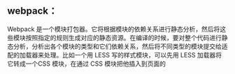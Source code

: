 ## webpack：
Webpack 是一个模块打包器。它将根据模块的依赖关系进行静态分析，然后将这些模块按照指定的规则生成对应的静态资源。在编译的时候，要对整个代码进行静态分析，分析出各个模块的类型和它们依赖关系，然后将不同类型的模块提交给适配的加载器来处理。比如一个用 LESS 写的样式模块，可以先用 LESS 加载器将它转成一个CSS 模块，在通过 CSS 模块把他插入到页面的 <style> 标签中执行。Webpack 就是在这样的需求中应运而生。
    1. webpack特点：
        1. 代码拆分：Webpack 有两种组织模块依赖的方式，同步和异步。异步依赖作为分割点，形成一个新的块。在优化了依赖树后，每一个异步区块都作为一个文件被打包。
        2. loader： Webpack 本身只能处理原生的 JavaScript 模块，但是 loader 转换器可以将各种类型的资源转换成 JavaScript 模块。这样，任何资源都可以成为 Webpack 可以处理的模块。
        3. 智能解析：Webpack 有一个智能解析器，几乎可以处理任何第三方库，无论它们的模块形式是 CommonJS、 AMD 还是普通的 JS 文件。甚至在加载依赖的时候，允许使用动态表达式 require("./templates/" + name + ".jade")。
        4. 插件系统：有一个功能丰富的插件系统。
        5. 快速运行：使用异步 I/O 和多级缓存提高运行效率，这使得 Webpack 能够以令人难以置信的速度快速增量编译。
    2. 使用
        1. Webpack 会分析入口文件，解析包含依赖关系的各个文件。这些文件（模块）都打包到 bundle.js 。Webpack 会给每个模块分配一个唯一的 id 并通过这个 id 索引和访问模块。在页面启动时，会先执行 entry.js 中的代码，其它模块会在运行 require 的时候再执行。
        ```
        webpack entry.js bundle.js
        ```
## CommonJS：
node.js遵循CommonJS规范，该规范的核心思想是允许模块通过require方法来同步加载所要依赖的其他模块，然后通过exports或module.exports来导出需要暴露的接口。CommonJS 规范是为了解决 JavaScript 的作用域问题而定义的模块形式，可以使每个模块它自身的命名空间中执行。该规范的主要内容是，模块必须通过 module.exports 导出对外的变量或接口，通过 require() 来导入其他模块的输出到当前模块作用域中。
优点：服务器端模块便于重用，简单容易使用
缺点：1. 同步的加载模块方式不适用于浏览器，同步意味着阻塞，浏览器的资源加载时异步的。2. 不能非阻塞的并行加载多个模块。

## AMD：
Asynchronous Module Definition 规范其实只有一个主要接口 define(id?, dependencies?, factory)，它要在声明模块的时候指定所有的依赖 dependencies，并且还要当做形参传到 factory 中，对于依赖的模块提前执行，依赖前置。id 是模块的名字，它是可选的参数。dependencies 指定了所要依赖的模块列表，它是一个数组，也是可选的参数，每个依赖的模块的输出将作为参数一次传入 factory 中。如果没有指定 dependencies，那么它的默认值是 ["require", "exports", "module"]。
优点：
适合在浏览器环境中异步加载模块
可以并行加载多个模块
缺点：
提高了开发成本，代码的阅读和书写比较困难，模块定义方式的语义不顺畅
不符合通用的模块化思维方式，是一种妥协的实现

## Grunt
一个专为JavaScript提供的构建工具。在项目部署上线前，通常要将源文件压缩，合并，并拷贝到bch或trunk中。
在将js模块化后，又多了一个分析，提取业务代码中所依赖模块的工作。解决这一系列繁重工作的自动化工具，称之为构建工具。在项目中使用grunt时，首先需要往项目里添加两个文件：package.json和Gruntfile.js。package.json:该文件用来为npm存放项目配置的元数据，与grunt关系最大的配置在devDependencies中。Gruntfile.js:注意G的大写，这个文件就是grunt的配置了，其中详细定义了每个任务的细节和执行任务的顺序等。

## Sea.js
简单友好的模块定义规范：Sea.js 遵循 CMD 规范，可以像 Node.js 一般书写模块代码。
自然直观的代码组织方式：依赖的自动加载、配置的简洁清晰.
提供常用插件，非常有助于开发调试和性能优化，并具有丰富的可扩展接口。


## MVC模式
    1. Model：Model代表了描述业务路逻辑，业务模型、数据操作、数据模型的一系列类的集合。这层也定义了数据修改和操作的业务规则。
    2. View：View代表了UI组件，像CSS，JQuery，html等。他只负责展示从controller接收到的数据。也就是把model转化成UI。
    3. Controller：Controll负责处理流入的请求。它通过View来接受用户的输入，之后利用Model来处理用户的数据，最后把结果返回给View。Controll就是View和Model之间的一个协调者。
Django中的MVC：
    1. M：数据存取层，有Django数据库层处理
    2. V：选择显示哪些数据，要显示以及怎样显示的部分，有视图和模板处理
    3. C: 根据用户输入委派视图的部分，有URLConf设置，对给定URL调用适当的Python函数
在Django中C 由框架自行处理。Django更关注的是模型(model)、模板(template)、视图(views),所以Django也被称为MTV框架。

## MVVM(Model-View-View Model)模式
    这个模式提供对View和View Model的双向数据绑定。这使得View Model的状态改变可以自动传递给View。典型的情况是，View Model通过使用obsever模式（观察者模式）来将View Model的变化通知给model。View Model负责暴漏方法，命令，其他属性来操作View的状态，组装model作为View动作的结果，并且触发view自己的事件。
